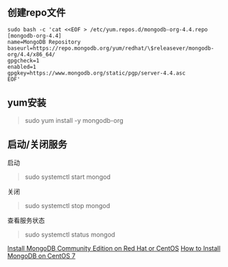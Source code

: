 ## 创建repo文件
```shell
sudo bash -c 'cat <<EOF > /etc/yum.repos.d/mongodb-org-4.4.repo
[mongodb-org-4.4]
name=MongoDB Repository
baseurl=https://repo.mongodb.org/yum/redhat/\$releasever/mongodb-org/4.4/x86_64/
gpgcheck=1
enabled=1
gpgkey=https://www.mongodb.org/static/pgp/server-4.4.asc
EOF'
```

## yum安装

> sudo yum install -y mongodb-org


## 启动/关闭服务
启动
>sudo systemctl start mongod

关闭
>sudo systemctl stop mongod

查看服务状态
>sudo systemctl status mongod

[Install MongoDB Community Edition on Red Hat or CentOS](https://docs.mongodb.com/manual/tutorial/install-mongodb-on-red-hat/)
[How to Install MongoDB on CentOS 7](https://www.liquidweb.com/kb/how-to-install-mongodb-on-centos-7/)